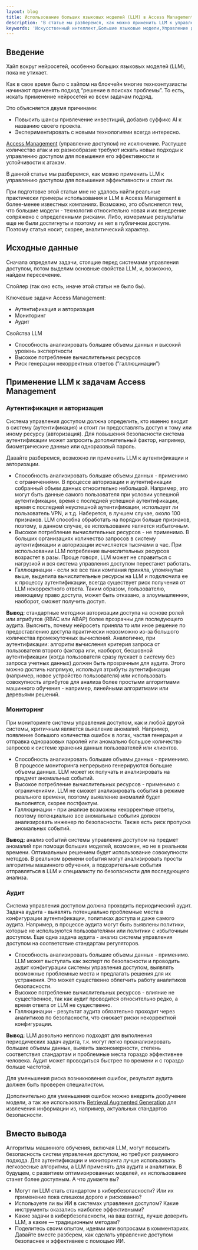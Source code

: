 ```yaml
---
layout: blog
title: Использование больших языковых моделей (LLM) в Access Management
description: 'В статье мы разберемся, как можно применить LLM к управлению доступом для повышения эффективности и стоит ли.'
keywords: 'Искусственный интеллект,Большие языковые модели,Управление доступом,Кибербезопасность,Аутентификация,Авторизация,Мониторинг систем,Аудит доступа,Галлюцинации ИИ,Машинное обучение'
---
```


## Введение

Хайп вокруг нейросетей, особенно больших языковых моделей (LLM), пока не утихает.

Как в свое время было с хайпом на блокчейн многие техноэнтузиасты начинают применять  подход “решение в поисках проблемы”. То есть, искать применение нейросетей ко всем задачам подряд.  

Это объясняется двумя причинами:

- Повысить шансы привлечение инвестиций, добавив суффикс AI к названию своего проекта.
- Экспериментировать с новыми технологиями всегда интересно.

[Access Management](https://en.wikipedia.org/wiki/Access_management) (управление доступом) не исключение. Растущее количество атак и их разнообразие требуют искать новые подходы к управлению доступом для повышения его эффективности и устойчивости к атакам. 

В данной статье мы разберемся, как можно применить LLM к управлению доступом для повышения эффективности и стоит ли.

При подготовке этой статьи мне не удалось найти реальные практически примеры использования и LLM в Access Management в более-менее известных компаниях. Возможно, это объясняется тем, что большие модели - технология относительно новая и их внедрение сопряжено с определенными рисками. Либо, измеримые результаты еще не были достигнуты и поэтому их нет в публичном доступе.  Поэтому статья носит, скорее, аналитический характер. 

## Исходные данные

Сначала определим задачи, стоящие перед системами управления доступом, потом выделим основные свойства LLM, и, возможно, найдем пересечение.

Спойлер (так оно есть, иначе этой статьи не было бы).

Ключевые задачи Access Management:

- Аутентификация и авторизация
- Мониторинг
- Аудит

Свойства LLM

- Способность анализировать большие объемы данных и высокий уровень экспертности
- Высокое потребление вычислительных ресурсов
- Риск генерации некорректных ответов (”галлюцинации”)

## Применение LLM к задачам Access Management

### Аутентификация и авторизация

Система управления доступом должна определить, кто именно входит в систему (аутентификация) и стоит ли предоставлять доступ к тому или иному ресурсу (авторизация). Для повышения безопасности система аутентификации может запросить дополнительный фактор, например, биометрические данные или одноразовый пароль. 

Давайте разберемся, возможно ли применить LLM к аутентификации и авторизации.

- Способность анализировать большие объемы данных - применимо с ограничениями. В процессе авторизации и аутентификации собранный объем данных относительно небольшой. Например, это могут быть данные самого пользователя при условии успешной аутентификации, время с последней успешной аутентификации, время с последней неуспешной аутентификации, использует ли пользователь VPN, и т.д. Наберется, в лучшем случае, около 100 признаков. LLM способна обработать на порядки больше признаков, поэтому, в данном случае, ее использование является избыточным.
- Высокое потребление вычислительных ресурсов - не применимо. В больших организациях количество запросов в систему аутентификации и авторизации исчисляется тысячами в час. При использовании LLM потребление вычислительных ресурсов возрастет в разы. Проще говоря, LLM может не справиться с нагрузкой и вся система управления доступом перестанет работать.
- Галлюцинации - если же все таки компания приняла, упомянутые выше, выделила вычислительные ресурсы на LLM и подключила ее к процессу аутентификации, всегда существует риск получения от LLM некорректного ответа. Таким образом, пользователю, имеющему право доступа, может быть отказано, а злоумышленник, наоборот, сможет получить доступ.

**Вывод**: стандартные методики авторизации доступа на основе ролей или атрибутов (RBAC или ABAP) более прозрачны для последующего аудита. Выяснить, почему нейросеть приняла то или иное решение по предоставлению доступа практически невозможно из-за большого количества промежуточных вычислений. Аналогично, при аутентификации: алгоритм вычисления критерия запроса от пользователя второго фактора или, наоборот, бесшовной аутентификации (когда пользователя сразу пускает в систему без запроса учетных данных) должен быть прозрачным для аудита. Этого можно достичь напрямую, используя атрибуты аутентификации (например, новое устройство пользователя) или использовать совокупность атрибутов для анализа более простыми алгоритмами машинного обучения - например, линейными алгоритмами или деревьями решений.

### Мониторинг

При мониторинге системы управления доступом, как и любой другой системы, критичным является выявление аномалий. Например, появление большого количества ошибок в логах, частая генерация и отправка одноразовых паролей или аномально большое количество запросов к системе хранения данных пользователей или клиентов.

- Способность анализировать большие объемы данных - применимо. В процессе мониторинга непрерывно генерируются большие объемы данных. LLM может их получать и анализировать на предмет аномальных событий.
- Высокое потребление вычислительных ресурсов - применимо с ограничениями. LLM не сможет анализировать события в режиме реального времени, поэтому выявление аномалий будет выполнятся, скорее постфактум.
- Галлюцинации - при анализе возможны некорректные ответы, поэтому потенциально все аномальные события должен анализировать инженер по безопасности. Также есть риск пропуска аномальных событий.

**Вывод:** анализ событий системы управления доступом на предмет аномалий при помощи больших моделей, возможен, но не в реальном времени. Оптимальным решением будет использование совокупности методов. В реальном времени события могут анализировать просты алгоритмы машинного обучения, а подозрительные события отправляться в LLM и специалисту по безопасности для последующего анализа.

### Аудит

Система управления доступом должна проходить периодический аудит. Задача аудита - выявлять потенциально проблемные места в конфигурации аутентификации, политиках доступа и даже самого аудита. Например, в процессе аудита могут быть выявлены политики, которые не используются пользователями или политики с избыточным доступом. Еще одна задача аудита - анализ системы управления доступом на соответствие стандартам регуляторов.

- Способность анализировать большие объемы данных - применимо. LLM может выступать как эксперт по безопасности и проводить аудит конфигурации системы управления доступом, выявлять возможные проблемные места и предлагать решения для их устранения. Это может существенно облегчить работу аналитиков безопасности.
- Высокое потребление вычислительных ресурсов - влияние не существенное, так как аудит проводится относительно редко, а время ответа от LLM не существенно.
- Галлюцинации - результат аудита обязательно проходит через аналитиков по безопасности, что снижает риски некорректной конфигурации.

**Вывод**: LLM довольно неплохо подходят для выполнения периодических задач аудита, т.к. могут легко проанализировать большие объемы данных, выявить закономерности, степень соответствия стандартам и проблемные места гораздо эффективнее человека. Аудит может проводиться быстрее по времени и с гораздо больше частотой. 

Для уменьшения риска возникновения ошибок, результат аудита должен быть проверен специалистом.

Дополнительно для уменьшения ошибок можно внедрить дообучение модели, а так же использовать [Retrieval Augmented Generation](https://en.wikipedia.org/wiki/Retrieval-augmented_generation) для извлечения информации из, например, актуальных стандартов безопасности.

## Вместо вывода

Алгоритмы машинного обучения, включая LLM, могут повысить безопасность систем управления доступом, но требуют разумного подхода. Для аутентификации и мониторинга лучше использовать легковесные алгоритмы, а LLM применять для аудита и аналитики. В будущем, с развитием оптимизированных моделей, их использование станет более доступным. А что думаете вы?

- Могут ли LLM стать стандартом в кибербезопасности? Или их применение пока слишком дорого и рискованно?
- Используете ли вы ИИ в системах управления доступом? Какие инструменты оказались наиболее эффективными?
- Какие задачи в кибербезопасности, на ваш взгляд, лучше доверить LLM, а какие — традиционным методам?
- Поделитесь своим опытом, идеями или вопросами в комментариях. Давайте вместе разберем, как сделать управление доступом безопаснее и эффективнее с помощью ИИ.